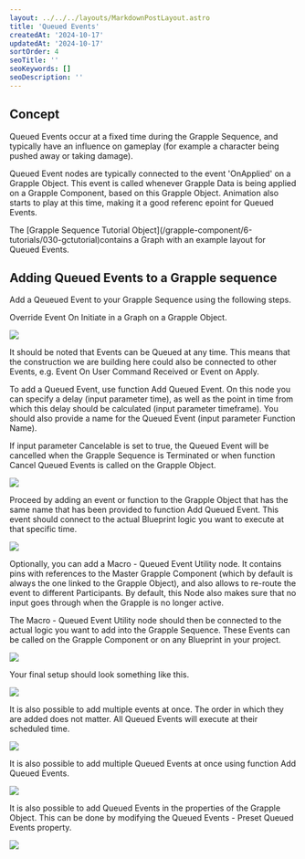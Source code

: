 ```yaml
---
layout: ../../../layouts/MarkdownPostLayout.astro
title: 'Queued Events'
createdAt: '2024-10-17'
updatedAt: '2024-10-17'
sortOrder: 4
seoTitle: ''
seoKeywords: []
seoDescription: ''
---
```


## Concept

Queued Events occur at a fixed time during the Grapple Sequence, and typically have an influence on gameplay (for example a character being pushed away or taking damage).

Queued Event nodes are typically connected to the event 'OnApplied' on a Grapple Object. This event is called whenever Grapple Data is being applied on a Grapple Component, based on this Grapple Object. Animation also starts to play at this time, making it a good referenc epoint for Queued Events.

<div class="note">The [Grapple Sequence Tutorial Object](/grapple-component/6-tutorials/030-gctutorial)contains a Graph with an example layout for Queued Events.</div>

## Adding Queued Events to a Grapple sequence

Add a Qeueued Event to your Grapple Sequence using the following steps.

Override <span class="function">Event On Initiate</span> in a Graph on a Grapple Object. 

![](../../../assets/grapple-component/qe-on-init.jpg)

<div class="note">It should be noted that Events can be Queued at any time. This means that the construction we are building here could also be connected to other Events, e.g. <span class="function">Event On User Command Received</span> or <span class="function">Event on Apply</span>.</div>

To add a Queued Event, use function <span class="function">Add Queued Event</span>.  On this node you can specify a delay (input parameter <span class="variable">time</span>), as well as the point in time from which this delay should be calculated (input parameter <span class="variable">timeframe</span>). You should also provide a name for the Queued Event (input parameter <span class="variable">Function Name</span>).

If input parameter <span class="variable">Cancelable</span> is set to true, the Queued Event will be cancelled when the Grapple Sequence is Terminated or when function Cancel Queued Events is called on the Grapple Object.

![](../../../assets/grapple-component/add-qe.jpg)

Proceed by adding an event or function to the Grapple Object that has the same name that has been provided to function <span class="function">Add Queued Event</span>. This event should connect to the actual Blueprint logic you want to execute at that specific time.

![](../../../assets/grapple-component/qe-example.png)

Optionally, you can add a <span class="function">Macro - Queued Event Utility</span> node. It contains pins with references to the Master Grapple Component (which by default is always the one linked to the Grapple Object), and also allows to re-route the event to different Participants. By default, this Node also makes sure that no input goes through when the Grapple is no longer active.

The <span class="function">Macro - Queued Event Utility</span> node should then be connected to the actual logic you want to add into the Grapple Sequence. These Events can be called on the Grapple Component or on any Blueprint in your project.

![](../../../assets/grapple-component/qe-utility.png)

Your final setup should look something like this.

![](../../../assets/grapple-component/example-qe-qetup.jpg)

It is also possible to add multiple events at once. The order in which they are added does not matter. All Queued Events will execute at their scheduled time.

![](../../../assets/grapple-component/qe-overview.jpg)

It is also possible to add multiple Queued Events at once using function <span class="function">Add Queued Events</span>.

![](../../../assets/grapple-component/add-qe-multiple.jpg)

It is also possible to add Queued Events in the properties of the Grapple Object. This can be done by modifying the <span class="variable">Queued Events - Preset Queued Events</span> property.

![](../../../assets/grapple-component/qe-presets.jpg)
